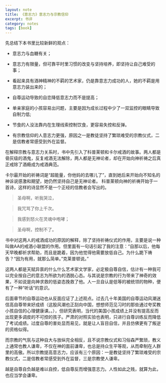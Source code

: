 ```yaml
---
layout: note
title: 《意志力》意志力与宗教信仰
excerpt: 书评
category: notes
tags: [book]
---
```


先总结下本书里比较新鲜的观点：  　　 

* 意志力与血糖有关； 　　 

* 意志力有限量，但可靠平时里习惯的改变与坚持培养，即坚持让自己难受的事；  　　 

* 看起来具有酒神精神的不羁的艺术家，仍是靠意志力成功的人，她的不羁是用意志力装出来的；  　　 

* 自尊运动导致的自恋降低意志力而不是提高；  　　 

* 单亲家庭的小孩容易出问题，主要是因为成长过程中少了一双监控的眼睛导致自制力低; 　　 

* 节食的人没法靠内在生理线索控制饮食，更容易失控和反弹。 　　 

* 有宗教信仰的人意志力更强，原因之一是教徒坚持了繁琐难受的宗教仪式，二是信教者常感受到外在监督。  　　  　　 

在解释宗教与意志力关系时，书中先引入了科普莱顿和卡尔戒酒的故事。两人都是骨灰级的酒鬼，反复戒酒无法解除，两人都是无神论者，却在开始向神祈祷之后真正戒除了酒瘾成为戒酒典范。  　　 

卡尔最开始的祈祷词是“超能量，你他妈的去哪儿了”，直到她后来开始向不知名的神诉说感激和期望，她仍然坚持自己是无神论者。 科普莱顿向神的祈祷开始于一首诗，这样的诗显然不是一个正经的信教者会写出的。  
 > 圣母啊，听我哭泣， 
 
> 我咒骂了你上千次。   

> 我感到怒火在灵魂中咆哮；   

>圣母啊，控制不了。 　　 
 
 书中对这两人的戒酒成功的原因的解释，除了坚持祈祷仪式的作用，主要是说一种叫做AA的戒酒小联盟的作用。但里面有一句话引起了我的注意：“自那以后，他每天早晚都祈求帮助，而且是跪着，因为他觉得他需要放低自己。为什么跪下祷告？“因为有用，就那么简单。”克莱普顿说。”  　　 
 
 这两人都是天赋异禀的什么什么艺术家文学家，必定极自尊自信，估计有一种我可以完全按自己的意志为所欲为的洒脱心态。与其说是宗教的行为带来了神奇的效果，不如说是向神求救的低姿态挽救了他。人一旦自认是低等的被统领的物种，便有了一种“听话”的意识。  　　 
 
 后面章节的自尊运动也从反面应证了上述观点。过去几十年美国的自尊运动风潮迷信高自尊带来好成绩（这股风潮也正刮向中国，想想师范见习时的那些通过夸奖教小孩自信的心理健康课。。），但研究表明，当代的美国小孩成绩上并没有提高反而出现更多调皮的不可控的孩子。严肃的对照实验也表明，只进行自尊训练反而降低了考试成绩。过度自尊的害处显而易见，就是让人盲目自信，并且仿佛更有了叛逆的资格似得。  　　 
 
 而宗教的气氛与这种自大与放纵完全相反，且不说宗教仪式和习俗森严繁琐，教义上通常也教人谦卑，不仅在神的面前谦卑，也总是持众生平等观，从而牵制在人群里的高傲。所以宗教提高意志力，应该有三个原因：一是教徒坚持了繁琐难受的宗教仪式，二是信教者常感受到外在监督，三是宗教使人谦卑。  　　
 
  越是自尊自负越是难以自控，低自尊反而增强意志力。人性如此之贱，就算为此，也应当学会谦卑。  
